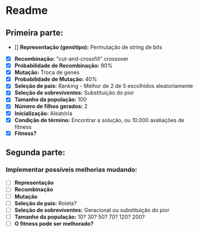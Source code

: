 # Readme

## Primeira parte:
- [] **Representação (genótipo):** Permutação de string de bits
- [x] **Recombinação:** "cut-and-crossfill" crossover
- [x] **Probabilidade de Recombinação:** 90%
- [x] **Mutação:** Troca de genes
- [x] **Probabilidade de Mutação:** 40%
- [x] **Seleção de pais:** Ranking - Melhor de 2 de 5 escolhidos aleatoriamente
- [x] **Seleção de sobreviventes:** Substituição do pior
- [x] **Tamanho da população:** 100
- [x] **Número de filhos gerados:** 2
- [x] **Inicialização:** Aleatória
- [X] **Condição de término:** Encontrar a solução, ou 10.000 avaliações de fitness
- [x] **Fitness?**

## Segunda parte:
### Implementar possíveis melhorias mudando:
  - [ ] **Representação**
  - [ ] **Recombinação**
  - [ ] **Mutação**
  - [ ] **Seleção de pais:** Roleta?
  - [ ] **Seleção de sobreviventes:** Geracional ou substituição do pior
  - [ ] **Tamanho da população:** 10? 30? 50? 70? 120? 200?
  - [ ] **O fitness pode ser melhorado?**
